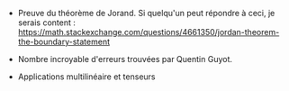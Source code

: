- Preuve du théorème de Jorand. Si quelqu'un peut répondre à ceci, je serais content : https://math.stackexchange.com/questions/4661350/jordan-theorem-the-boundary-statement

- Nombre incroyable d'erreurs trouvées par Quentin Guyot.

- Applications multilinéaire et tenseurs
